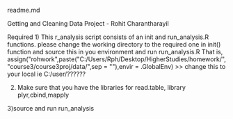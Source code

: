 readme.md

Getting and Cleaning Data Project - Rohit Charantharayil

Required 
1)
This r_analysis script consists of an init and run_analysis.R functions. please change the working directory to the required one in init()
function and source this in you environment and run run_analysis.R
That is, 
assign("rohwork",paste("C:/Users/Rph/Desktop/HigherStudies/homework/","course3/course3proj/data/",sep = ""),envir = .GlobalEnv)
		>>				   change this to your local ie C:/user/??????
			   
2) Make sure that you have the libraries for read.table, library plyr,cbind,mapply

3)source and run run_analysis